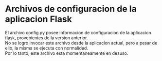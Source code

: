 # Archivos de configuracion de la aplicacion Flask
El archivo config.py posee informacion de configuracion de la aplicacion flask, provenientes de la version anterior.  
No se logro invocar este archivo desde la aplicacion actual, pero a pesar de ello, la misma se ejecuta con normalidad.  
Por lo tanto, este archivo esta momentaneamente en desuso.  

